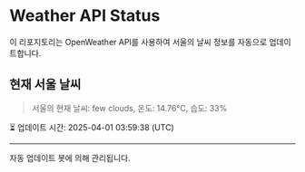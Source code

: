 
# Weather API Status

이 리포지토리는 OpenWeather API를 사용하여 서울의 날씨 정보를 자동으로 업데이트합니다.

## 현재 서울 날씨
> 서울의 현재 날씨: few clouds, 온도: 14.76°C, 습도: 33%

⏳ 업데이트 시간: 2025-04-01 03:59:38 (UTC)

---
자동 업데이트 봇에 의해 관리됩니다.
